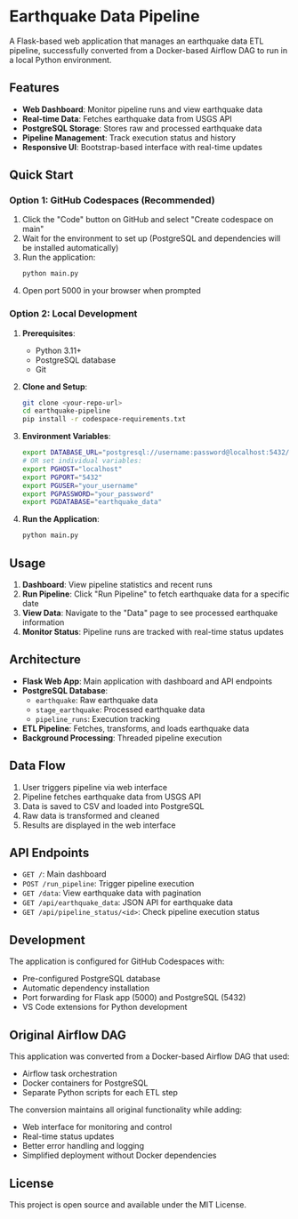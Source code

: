 # Earthquake Data Pipeline

A Flask-based web application that manages an earthquake data ETL pipeline, successfully converted from a Docker-based Airflow DAG to run in a local Python environment.

## Features

- **Web Dashboard**: Monitor pipeline runs and view earthquake data
- **Real-time Data**: Fetches earthquake data from USGS API
- **PostgreSQL Storage**: Stores raw and processed earthquake data
- **Pipeline Management**: Track execution status and history
- **Responsive UI**: Bootstrap-based interface with real-time updates

## Quick Start

### Option 1: GitHub Codespaces (Recommended)

1. Click the "Code" button on GitHub and select "Create codespace on main"
2. Wait for the environment to set up (PostgreSQL and dependencies will be installed automatically)
3. Run the application:
   ```bash
   python main.py
   ```
4. Open port 5000 in your browser when prompted

### Option 2: Local Development

1. **Prerequisites**:
   - Python 3.11+
   - PostgreSQL database
   - Git

2. **Clone and Setup**:
   ```bash
   git clone <your-repo-url>
   cd earthquake-pipeline
   pip install -r codespace-requirements.txt
   ```

3. **Environment Variables**:
   ```bash
   export DATABASE_URL="postgresql://username:password@localhost:5432/earthquake_data"
   # OR set individual variables:
   export PGHOST="localhost"
   export PGPORT="5432"
   export PGUSER="your_username"
   export PGPASSWORD="your_password"
   export PGDATABASE="earthquake_data"
   ```

4. **Run the Application**:
   ```bash
   python main.py
   ```

## Usage

1. **Dashboard**: View pipeline statistics and recent runs
2. **Run Pipeline**: Click "Run Pipeline" to fetch earthquake data for a specific date
3. **View Data**: Navigate to the "Data" page to see processed earthquake information
4. **Monitor Status**: Pipeline runs are tracked with real-time status updates

## Architecture

- **Flask Web App**: Main application with dashboard and API endpoints
- **PostgreSQL Database**: 
  - `earthquake`: Raw earthquake data
  - `stage_earthquake`: Processed earthquake data
  - `pipeline_runs`: Execution tracking
- **ETL Pipeline**: Fetches, transforms, and loads earthquake data
- **Background Processing**: Threaded pipeline execution

## Data Flow

1. User triggers pipeline via web interface
2. Pipeline fetches earthquake data from USGS API
3. Data is saved to CSV and loaded into PostgreSQL
4. Raw data is transformed and cleaned
5. Results are displayed in the web interface

## API Endpoints

- `GET /`: Main dashboard
- `POST /run_pipeline`: Trigger pipeline execution
- `GET /data`: View earthquake data with pagination
- `GET /api/earthquake_data`: JSON API for earthquake data
- `GET /api/pipeline_status/<id>`: Check pipeline execution status

## Development

The application is configured for GitHub Codespaces with:
- Pre-configured PostgreSQL database
- Automatic dependency installation
- Port forwarding for Flask app (5000) and PostgreSQL (5432)
- VS Code extensions for Python development

## Original Airflow DAG

This application was converted from a Docker-based Airflow DAG that used:
- Airflow task orchestration
- Docker containers for PostgreSQL
- Separate Python scripts for each ETL step

The conversion maintains all original functionality while adding:
- Web interface for monitoring and control
- Real-time status updates
- Better error handling and logging
- Simplified deployment without Docker dependencies

## License

This project is open source and available under the MIT License.